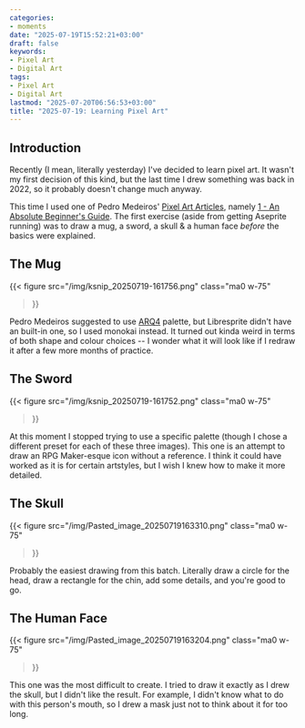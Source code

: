 ```yaml
---
categories:
- moments
date: "2025-07-19T15:52:21+03:00"
draft: false
keywords:
- Pixel Art
- Digital Art
tags:
- Pixel Art
- Digital Art
lastmod: "2025-07-20T06:56:53+03:00"
title: "2025-07-19: Learning Pixel Art"
---
```


## Introduction

Recently (I mean, literally yesterday) I've decided to learn pixel art. It wasn't my first decision of this kind, but the last time I drew something was back in 2022, so it probably doesn't change much anyway.

This time I used one of Pedro Medeiros' [Pixel Art Articles](https://saint11.art/pixel_articles/), namely [1 - An Absolute Beginner's Guide](https://saint11.art/pixel_art_articles/article1). The first exercise (aside from getting Aseprite running) was to draw a mug, a sword, a skull & a human face *before* the basics were explained.

## The Mug

{{< figure
  src="/img/ksnip_20250719-161756.png"
  class="ma0 w-75"
>}}

Pedro Medeiros suggested to use [ARQ4](https://lospec.com/palette-list/arq4) palette, but Libresprite didn't have an built-in one, so I used monokai instead. It turned out kinda weird in terms of both shape and colour choices -- I wonder what it will look like if I redraw it after a few more months of practice.

## The Sword

{{< figure
  src="/img/ksnip_20250719-161752.png"
  class="ma0 w-75"
>}}

At this moment I stopped trying to use a specific palette (though I chose a different preset for each of these three images). This one is an attempt to draw an RPG Maker-esque icon without a reference. I think it could have worked as it is for certain artstyles, but I wish I knew how to make it more detailed.

## The Skull

{{< figure
  src="/img/Pasted_image_20250719163310.png"
  class="ma0 w-75"
>}}


Probably the easiest drawing from this batch. Literally draw a circle for the head, draw a rectangle for the chin, add some details, and you're good to go.

## The Human Face

{{< figure
  src="/img/Pasted_image_20250719163204.png"
  class="ma0 w-75"
>}}

This one was the most difficult to create. I tried to draw it exactly as I drew the skull, but I didn't like the result. For example, I didn't know what to do with this person's mouth, so I drew a mask just not to think about it for too long.
